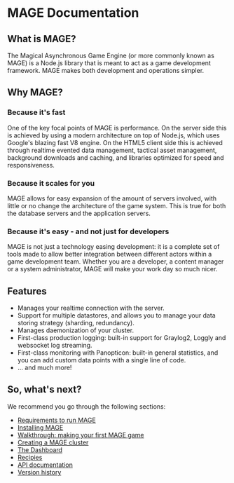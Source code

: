 # MAGE Documentation

## What is MAGE?

The Magical Asynchronous Game Engine (or more commonly known as MAGE) is a Node.js library that is
meant to act as a game development framework. MAGE makes both development and operations simpler.

## Why MAGE?

### Because it's fast

One of the key focal points of MAGE is performance. On the server side this is achieved by using a
modern architecture on top of Node.js, which uses Google's blazing fast V8 engine. On the HTML5
client side this is achieved through realtime evented data management, tactical asset management,
background downloads and caching, and libraries optimized for speed and responsiveness.

### Because it scales for you

MAGE allows for easy expansion of the amount of servers involved, with little or no change the
architecture of the game system. This is true for both the database servers and the application
servers.

### Because it's easy - and not just for developers

MAGE is not just a technology easing development: it is a complete set of tools made to allow better
integration between different actors within a game development team. Whether you are a developer, a
content manager or a system administrator, MAGE will make your work day so much nicer.

## Features

* Manages your realtime connection with the server.
* Support for multiple datastores, and allows you to manage your data storing strategy (sharding, redundancy).
* Manages daemonization of your cluster.
* First-class production logging: built-in support for Graylog2, Loggly and websocket log streaming.
* First-class monitoring with Panopticon: built-in general statistics, and you can add custom data points with a single line of code.
* ... and much more!

## So, what's next?

We recommend you go through the following sections:

* [Requirements to run MAGE](./docs/Requirements.md)
* [Installing MAGE](./docs/Install.md)
* [Walkthrough: making your first MAGE game](./docs/walkthrough/README.md)
* [Creating a MAGE cluster](./docs/walkthrough-cluster/README.md)
* [The Dashboard](./docs/dashboard/README.md)
* [Recipies](./docs/recipies/README.md)
* [API documentation](./docs/api/README.md)
* [Version history](./CHANGELOG.md)
